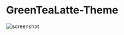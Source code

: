 GreenTeaLatte-Theme
===================
![screenshot](https://raw.github.com/skndmx/GreenTeaLatte-Theme/master/Screenshot/GreenTeaLatte.png)